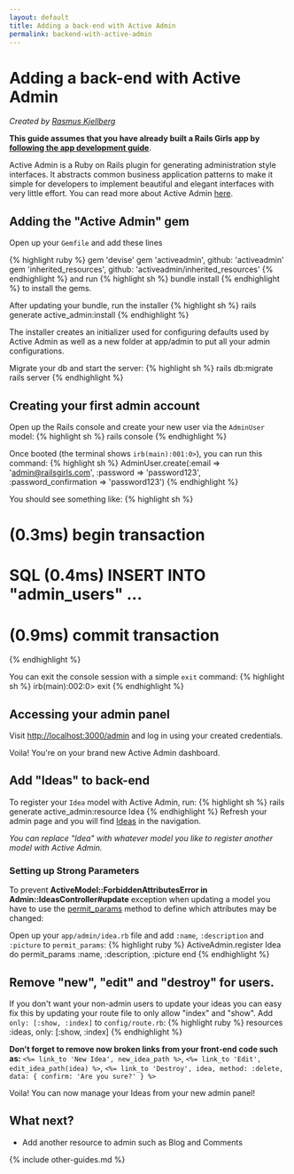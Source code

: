 ```yaml
---
layout: default
title: Adding a back-end with Active Admin
permalink: backend-with-active-admin
---
```


# Adding a back-end with Active Admin

*Created by [Rasmus Kjellberg](https://www.rasmuskjellberg.se)*

**This guide assumes that you have already built a Rails Girls app by** [**following the app development guide**](/app).

Active Admin is a Ruby on Rails plugin for generating administration style interfaces. It abstracts common business application patterns to make it simple for developers to implement beautiful and elegant interfaces with very little effort. You can read more about Active Admin [here](http://activeadmin.info/).

## Adding the "Active Admin" gem
Open up your `Gemfile` and add these lines

{% highlight ruby %}
gem 'devise'
gem 'activeadmin', github: 'activeadmin'
gem 'inherited_resources', github: 'activeadmin/inherited_resources'
{% endhighlight %}
and run
{% highlight sh %}
bundle install
{% endhighlight %}
to install the gems.

After updating your bundle, run the installer
{% highlight sh %}
rails generate active_admin:install
{% endhighlight %}

The installer creates an initializer used for configuring defaults used by Active Admin as well as a new folder at app/admin to put all your admin configurations.

Migrate your db and start the server:
{% highlight sh %}
rails db:migrate
rails server
{% endhighlight %}

## Creating your first admin account
Open up the Rails console and create your new user via the `AdminUser` model:
{% highlight sh %}
rails console
{% endhighlight %}

Once booted (the terminal shows `irb(main):001:0>`), you can run this command:
{% highlight sh %}
AdminUser.create(:email => 'admin@railsgirls.com', :password => 'password123', :password_confirmation => 'password123')
{% endhighlight %}

You should see something like:
{% highlight sh %}
# (0.3ms)  begin transaction
# SQL (0.4ms)  INSERT INTO "admin_users" ...
# (0.9ms)  commit transaction
{% endhighlight %}

You can exit the console session with a simple `exit` command:
{% highlight sh %}
irb(main):002:0> exit
{% endhighlight %}

## Accessing your admin panel
Visit [http://localhost:3000/admin](http://localhost:3000/admin) and log in using your created credentials.

Voila! You're on your brand new Active Admin dashboard.

## Add "Ideas" to back-end
To register your `Idea` model with Active Admin, run:
{% highlight sh %}
rails generate active_admin:resource Idea
{% endhighlight %}
Refresh your admin page and you will find [Ideas](http://localhost:3000/admin/ideas) in the navigation.

*You can replace "Idea" with whatever model you like to register another model with Active Admin.*

### Setting up Strong Parameters
To prevent **ActiveModel::ForbiddenAttributesError in Admin::IdeasController#update** exception when updating a model you have to use the [permit_params](http://activeadmin.info/docs/2-resource-customization.html) method to define which attributes may be changed:

Open up your `app/admin/idea.rb` file and add `:name`, `:description` and `:picture` to `permit_params`:
{% highlight ruby %}
ActiveAdmin.register Idea do
  permit_params :name, :description, :picture
end
{% endhighlight %}

## Remove "new", "edit" and "destroy" for users.
If you don't want your non-admin users to update your ideas you can easy fix this by updating your route file to only allow "index" and "show". Add `only: [:show, :index]` to `config/route.rb`:
{% highlight ruby %}
resources :ideas, only: [:show, :index]
{% endhighlight %}

**Don't forget to remove now broken links from your front-end code such as:** `<%= link_to 'New Idea', new_idea_path %>`, `<%= link_to 'Edit', edit_idea_path(idea) %>`, `<%= link_to 'Destroy', idea, method: :delete, data: { confirm: 'Are you sure?' } %>`

Voila! You can now manage your Ideas from your new admin panel!

## What next?

* Add another resource to admin such as Blog and Comments

{% include other-guides.md %}
